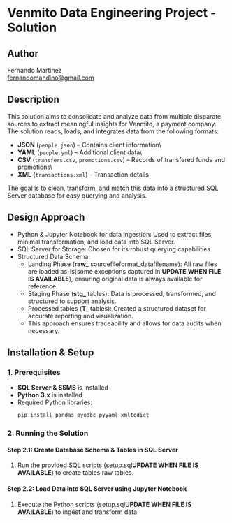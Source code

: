 # Venmito Data Engineering Project - Solution

## **Author**

Fernando Martinez\
fernandomandino@gmail.com

## **Description**

This solution aims to consolidate and analyze data from multiple disparate sources to extract meaningful insights for Venmito, a payment company. The solution reads, loads, and integrates data from the following formats:

- **JSON**  (`people.json`) – Contains client information\
- **YAML** (`people.yml`) – Additional client data\
- **CSV** (`transfers.csv`, `promotions.csv`) – Records of transfered funds and promotions\
- **XML** (`transactions.xml`) – Transaction details

The goal is to clean, transform, and match this data into a structured SQL Server database for easy querying and analysis.

## **Design Approach**

- Python & Jupyter Notebook for data ingestion: Used to extract files, minimal transformation, and load data into SQL Server.
- SQL Server for Storage: Chosen for its robust querying capabilities.
- Structured Data Schema:
  - Landing Phase (**raw_** sourcefileformat_datafilename): All raw files are loaded as-is(some exceptions captured in **UPDATE WHEN FILE IS AVAILABLE**), ensuring original data is always available for reference.
  - Staging Phase (**stg_** tables): Data is processed, transformed, and structured to support analysis.
  - Processed tables (**T_** tables): Created a structured dataset for accurate reporting and visualization.
  - This approach ensures traceability and allows for data audits when necessary.

## **Installation & Setup**  

### **1. Prerequisites**  
- **SQL Server & SSMS** is installed
- **Python 3.x** is installed  
- Required Python libraries:  
  ```sh
  pip install pandas pyodbc pyyaml xmltodict

### **2. Running the Solution**  
#### **Step 2.1: Create Database Schema & Tables in SQL Server**
  1. Run the provided SQL scripts (setup.sql**UPDATE WHEN FILE IS AVAILABLE**) to create tables raw tables.
     
#### **Step 2.2: Load Data into SQL Server using Jupyter Notebook** 
  1. Execute the Python scripts (setup.sql**UPDATE WHEN FILE IS AVAILABLE**) to ingest and transform data
     
